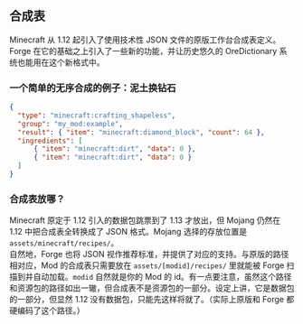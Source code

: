 ## 合成表

Minecraft 从 1.12 起引入了使用技术性 JSON 文件的原版工作台合成表定义。Forge 在它的基础之上引入了一些新的功能，并让历史悠久的 OreDictionary 系统也能用在这个新格式中。

### 一个简单的无序合成的例子：泥土换钻石

```json
{
  "type": "minecraft:crafting_shapeless",
  "group": "my_mod:example",
  "result": { "item": "minecraft:diamond_block", "count": 64 },
  "ingredients": [
      { "item": "minecraft:dirt", "data": 0 },
      { "item": "minecraft:dirt", "data": 0 }
  ]
}
```

### 合成表放哪？

Minecraft 原定于 1.12 引入的数据包跳票到了 1.13 才放出，但 Mojang 仍然在 1.12 中把合成表全转换成了 JSON 格式。Mojang 选择的存放位置是 `assets/minecraft/recipes/`。  
自然地，Forge 也将 JSON 视作推荐标准，并提供了对应的支持。与原版的路径相对应，Mod 的合成表只需要放在 `assets/[modid]/recipes/` 里就能被 Forge 扫描到并自动加载。`modid` 自然就是你的 Mod 的 id。有一点要注意，虽然这个路径和资源包的路径如出一辙，但合成表不是资源包的一部分。设定上讲，它是数据包的一部分，但显然 1.12 没有数据包，只能先这样将就了。（实际上原版和 Forge 都硬编码了这个路径。）
